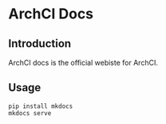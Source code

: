 # ArchCI Docs

## Introduction

ArchCI docs is the official webiste for ArchCI.

## Usage

```
pip install mkdocs
mkdocs serve
```

